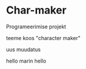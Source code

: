 # Char-maker
Programeerimise projekt

teeme koos "character maker"

uus muudatus 

hello marin hello